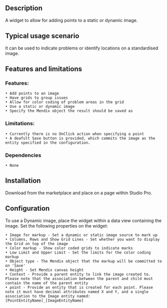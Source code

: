 ## Description
A widget to allow for adding points to a static or dynamic image.

## Typical usage scenario
It can be used to indicate problems or identify locations on a standardised image.

## Features and limitations
### Features:
	• Add points to an image
	• Have grids to group issues
	• Allow for color coding of problem areas in the grid
	• Use a static or dynamic image
	• Specify the Mendix object the result should be saved as
	
### Limitations:
	• Currently there is no OnClick action when specifying a point
	• A deafult Save button is provided, which commits the image as the entity specified in the configuration.
	
### Dependencies
	• None
	
## Installation
Download from the marketplace and place on a page within Studio Pro.

 ## Configuration
To use a Dynamic image, place the widget within a data view containing the image.
Set the following properties on the widget:

    • Image for markup - Set a dynamic or static image source to mark up
    • Columns, Rows and Show Grid Lines - Set whether you want to display the Grid on top of the image
    • Color markup - Show color coded grids to indicate marks
    • Low Limit and Upper Limit - Set the limits for the color coding markup
    • Object type - The Mendix object that the markup will be committed to on 'Save'
    • Height - Set Mendix canvas height
    • Context - Provide a parent entity to link the image created to. Please note that the association between the parent and child must contain the name of the parent entity
	• point - Provide an entity that is created for each point. Please note it must have decimal attributes named X and Y, and a single association to the Image entity named: [PointEntityName]_[ImageEntityName] 

